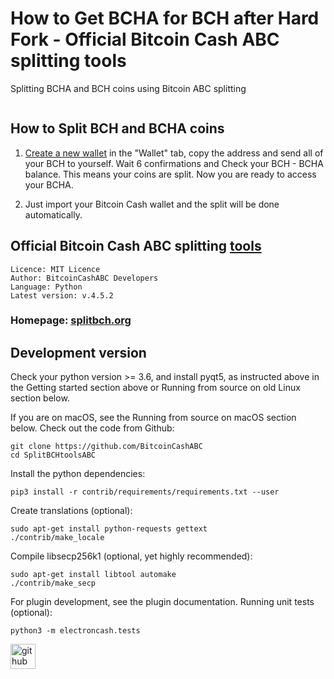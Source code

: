 # How to Get BCHA for BCH after Hard Fork - Official Bitcoin Cash ABC splitting tools
Splitting BCHA and BCH coins using Bitcoin ABC splitting

</a>
    <a href="">
    <img src="https://badges.crowdin.net/bchnode-web/localized.svg" alt="">
  </a>
  
## How to Split BCH and BCHA coins
1. [Create a new wallet](https://splitbch.org/) in the "Wallet" tab, copy the address and send all of your BCH to yourself. 
Wait 6 confirmations and Check your BCH - BCHA balance. This means your coins are split. Now you are ready to access your BCHA.

2. Just import your Bitcoin Cash wallet and the split will be done automatically.

## Official Bitcoin Cash ABC splitting [tools](https://splitbch.org/)
```
Licence: MIT Licence
Author: BitcoinCashABC Developers
Language: Python
Latest version: v.4.5.2
```
### Homepage: [splitbch.org](https://splitbch.org/)

## Development version
Check your python version >= 3.6, and install pyqt5, as instructed above in the Getting started section above or Running from source on old Linux section below.

If you are on macOS, see the Running from source on macOS section below.
Check out the code from Github:
```
git clone https://github.com/BitcoinCashABC
cd SplitBCHtoolsABC
```

Install the python dependencies:
```
pip3 install -r contrib/requirements/requirements.txt --user
```

Create translations (optional):
```
sudo apt-get install python-requests gettext
./contrib/make_locale
```

Compile libsecp256k1 (optional, yet highly recommended):
```
sudo apt-get install libtool automake
./contrib/make_secp
```

For plugin development, see the plugin documentation.
Running unit tests (optional):
```
python3 -m electroncash.tests

```


[<img src='https://cdn.jsdelivr.net/npm/simple-icons@3.0.1/icons/github.svg' alt='github' height='40'>](https://github.com/BitcoinCashABC)  

